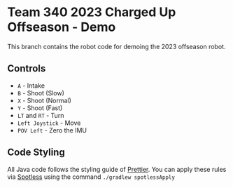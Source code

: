 # Team 340 2023 Charged Up Offseason - Demo
This branch contains the robot code for demoing the 2023 offseason robot.

## Controls
- `A` - Intake
- `B` - Shoot (Slow)
- `X` - Shoot (Normal)
- `Y` - Shoot (Fast)
- `LT` and `RT` - Turn
- `Left Joystick` - Move
- `POV Left` - Zero the IMU

## Code Styling
All Java code follows the styling guide of [Prettier](https://prettier.io/). You can apply these rules via [Spotless](https://github.com/diffplug/spotless/tree/main) using the command `./gradlew spotlessApply`
